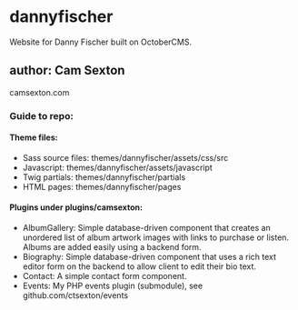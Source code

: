 # dannyfischer
Website for Danny Fischer built on OctoberCMS.
## author: Cam Sexton
camsexton.com

### Guide to repo:
#### Theme files:
 - Sass source files: themes/dannyfischer/assets/css/src
 - Javascript: themes/dannyfischer/assets/javascript
 - Twig partials: themes/dannyfischer/partials
 - HTML pages: themes/dannyfischer/pages

#### Plugins under plugins/camsexton:
 - AlbumGallery: Simple database-driven component that creates an unordered list of album artwork images with links to purchase or listen. Albums are added easily using a backend form.
 - Biography: Simple database-driven component that uses a rich text editor form on the backend to allow client to edit their bio text.
 - Contact: A simple contact form component.
 - Events: My PHP events plugin (submodule), see github.com/ctsexton/events
